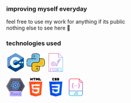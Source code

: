 ### improving myself everyday 
feel free to use my work for anything if its public  
nothing else to see here 👻

### technologies used
<p float="left">
  <img src="https://github.com/xop01/xop01/blob/main/images/cpp.png" alt="C++" height="50" width="50"/>
  <img src="https://github.com/xop01/xop01/blob/main/images/python.png" alt="Python" height="50" width="50"/>
  <img src="https://github.com/xop01/xop01/blob/main/images/lua.png" alt="Lua" height="50" width="50"/>
</p>
<p float="left">
  <img src="https://github.com/xop01/xop01/blob/main/images/react.png" alt="React" height="50" width="50"/>
  <img src="https://github.com/xop01/xop01/blob/main/images/html.png" alt="HTML" height="50" width="50"/>
  <img src="https://github.com/xop01/xop01/blob/main/images/css.png" alt="CSS" height="50" width="50"/>
  <img src="https://github.com/xop01/xop01/blob/main/images/js.png" alt="Javascript" height="50" width="50"/>
</p>
